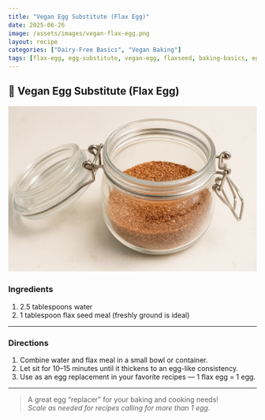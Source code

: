 ```yaml
---
title: "Vegan Egg Substitute (Flax Egg)"
date: 2025-06-26
image: /assets/images/vegan-flax-egg.png
layout: recipe
categories: ["Dairy-Free Basics", "Vegan Baking"]
tags: [flax-egg, egg-substitute, vegan-egg, flaxseed, baking-basics, egg-replacement]
---
```


## 🥄 Vegan Egg Substitute (Flax Egg)

![Vegan Flax Egg](/assets/images/vegan-flax-egg.png)

### Ingredients

1. 2.5 tablespoons water  
2. 1 tablespoon flax seed meal (freshly ground is ideal)  

---

### Directions

1. Combine water and flax meal in a small bowl or container.  
2. Let sit for 10–15 minutes until it thickens to an egg-like consistency.  
3. Use as an egg replacement in your favorite recipes — 1 flax egg = 1 egg.

---

> A great egg “replacer” for your baking and cooking needs!  
> *Scale as needed for recipes calling for more than 1 egg.*
